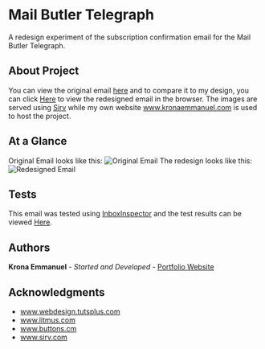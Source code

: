 # Mail Butler Telegraph
A redesign experiment of the subscription confirmation email for the Mail Butler Telegraph.

## About Project
You can view the original email [here](https://www.dropbox.com/s/hqfmtmy2ghkmo2h/MailButler_orginial_email.png?dl=0) and to compare it to my design, you can click [Here](http://kronaemmanuel.com/mailbutler/index.html) to view the redesigned email in the browser. The images are served using [Sirv](https://sirv.com) while my own website www.kronaemmanuel.com is used to host the project.

## At a Glance
Original Email looks like this:
![Original Email](https://kronaemmanuel.sirv.com/MailBulter/original_email_design.png)
The redesign looks like this:
![Redesigned Email](https://kronaemmanuel.sirv.com/MailBulter/kronas_email_design.png)

## Tests
This email was tested using [InboxInspector](http://www.inboxinspector.com) and the test results can be viewed [Here](https://www.dropbox.com/s/7tjda5mi6bgborj/mailbutler_inboxinspector%20results.zip?dl=0).

## Authors

**Krona Emmanuel** - *Started and Developed* - [Portfolio Website](http://www.kronaemmanuel.com)

## Acknowledgments

* www.webdesign.tutsplus.com
* www.litmus.com
* www.buttons.cm
* www.sirv.com
